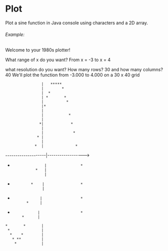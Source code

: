 # Plot

Plot a sine function in Java console using characters and a 2D array.

###### Example:
Welcome to your 1980s plotter!

What range of x do you want?
From x = -3
to x = 4

what resolution do you want?
How many rows? 30
and how many columns? 40
We'll plot the function from -3.000 to 4.000 on a 30 x 40 grid

                    |   *****           
                    |        *          
                    |  *                
                    | *       *         
                    |          *        
                    |*                  
                    |                   
                    |           *       
                    |                   
                   *|            *      
                    |                   
                    |             *     
                  * |                   
                    |                   
                 *  |              *    
 \--------------------|------------------>
*                   |               *   
                *   |                   
                    |                   
 *             *    |                *  
                    |                   
  *                 |                 * 
              *     |                   
   *                |                  *
             *      |                   
    *       *       |                   
     *              |                   
      *    *        |                   
       * **         |                   
        *           |                   
